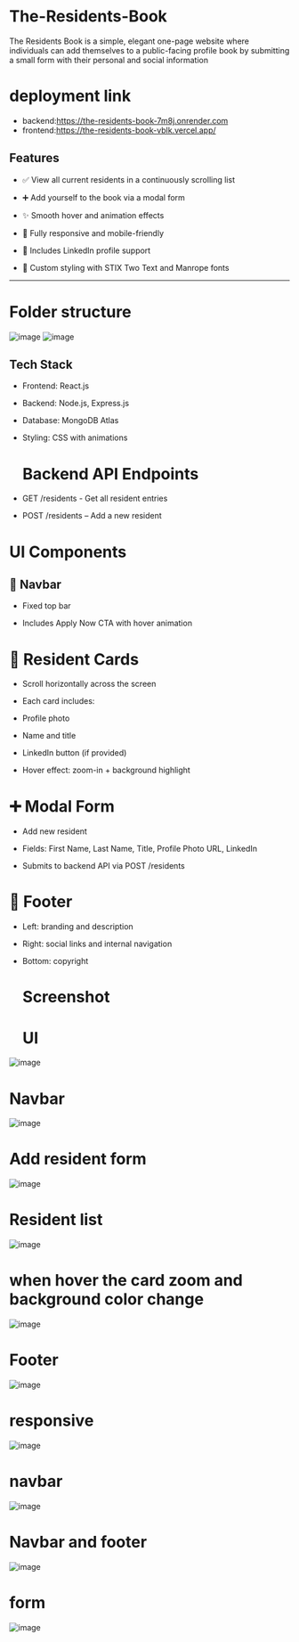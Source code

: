 # The-Residents-Book
The Residents Book is a simple, elegant one-page website where individuals can add themselves to a public-facing profile book by submitting a small form with their personal and social information

 # deployment link
 - backend:https://the-residents-book-7m8j.onrender.com
 - frontend:https://the-residents-book-vblk.vercel.app/
## Features

- ✅ View all current residents in a continuously scrolling list

- ➕ Add yourself to the book via a modal form

- ✨ Smooth hover and animation effects

- 📱 Fully responsive and mobile-friendly

- 🔗 Includes LinkedIn profile support

- 💅 Custom styling with STIX Two Text and Manrope fonts

---
# Folder structure
![image](https://github.com/user-attachments/assets/7c3482cd-464a-4c29-8154-eac68f81e4cc)
![image](https://github.com/user-attachments/assets/a339df45-2679-496c-8f0b-04cc3699389d)




## Tech Stack

- Frontend: React.js
- Backend: Node.js, Express.js
- Database: MongoDB Atlas
- Styling: CSS with animations
  # Backend API Endpoints
- GET /residents - Get all resident entries

- POST /residents – Add a new resident
#  UI Components
## 🧭 Navbar
- Fixed top bar

- Includes Apply Now CTA with hover animation

# 👤 Resident Cards
- Scroll horizontally across the screen

- Each card includes:

- Profile photo

- Name and title

- LinkedIn button (if provided)

- Hover effect: zoom-in + background highlight

# ➕ Modal Form
- Add new resident

- Fields: First Name, Last Name, Title, Profile Photo URL, LinkedIn

- Submits to backend API via POST /residents

# 👣 Footer
- Left: branding and description

- Right: social links and internal navigation

- Bottom: copyright

  # Screenshot
  # UI
![image](https://github.com/user-attachments/assets/93dc6b12-710b-4b9a-8280-c3983f08b1b6)
 # Navbar
 ![image](https://github.com/user-attachments/assets/c9aedc2d-21bc-47f3-ae44-e89ebe57a86b)
# Add resident form
![image](https://github.com/user-attachments/assets/7e8a7322-f49e-4b31-886d-01509b644799)
# Resident list
![image](https://github.com/user-attachments/assets/74e0c08a-94ea-4807-bc8a-1869269ade82)
# when hover the card zoom and background color change
![image](https://github.com/user-attachments/assets/66bd9288-1544-4017-ae5f-a95836e92357)

# Footer
![image](https://github.com/user-attachments/assets/d2c7460c-77fe-4220-8540-84f6652e1657)

# responsive
![image](https://github.com/user-attachments/assets/f2b4f1f4-b68a-4b9b-9658-c103c582d33f)
 # navbar
 ![image](https://github.com/user-attachments/assets/2978fbc2-51c3-4e67-95df-4122f01d41d9)
 # Navbar and footer
 ![image](https://github.com/user-attachments/assets/8aa178a4-66c5-48bd-98a3-a9c04012358f)
 # form
 ![image](https://github.com/user-attachments/assets/6d298285-bc1e-4682-bb24-5e020dcff000)











